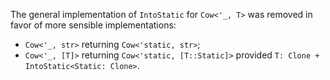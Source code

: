 The general implementation of `IntoStatic` for `Cow<'_, T>` was removed in favor of
more sensible implementations:

- `Cow<'_, str>` returning `Cow<'static, str>`;
- `Cow<'_, [T]>` returning `Cow<'static, [T::Static]>` provided `T: Clone + IntoStatic<Static: Clone>`.
